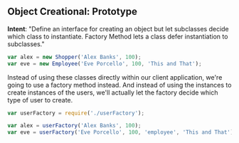 ## Object Creational: Prototype

**Intent**: "Define an interface for creating an object but let subclasses decide which class to instantiate. Factory Method lets a class defer instantiation to subclasses."

```js
var alex = new Shopper('Alex Banks', 100);
var eve = new Employee('Eve Porcello', 100, 'This and That');
```

 Instead of using these classes directly within our client application, we're going to use a factory method instead. And instead of using the instances to create instances of the users, we'll actually let the factory decide which type of user to create. 

 ```js
 var userFactory = require('./userFactory');

var alex = userFactory('Alex Banks', 100);
var eve = userFactory('Eve Porcello', 100, 'employee', 'This and That');
```